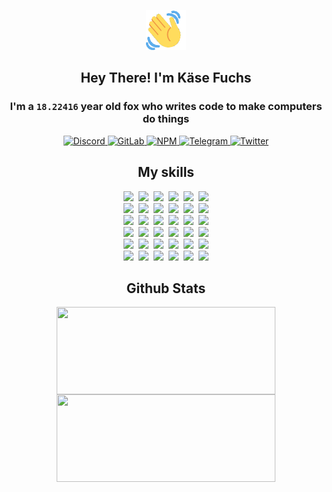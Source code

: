 <div><p align=center><img src=./resources/images/wave.gif width=64px height=64px></p><h2 align=center>Hey There! I'm Käse Fuchs</h2><h3 align=center>I'm a <code>18.22416</code> year old fox who writes code to make computers do things</h3><p align=center><a href=https://discord.com/users/507526681125322772><img alt=Discord src="https://img.shields.io/badge/Discord-5865F2?logo=discord&logoColor=white&style=flat-square#432fb0f503dbaaa37c987fc6480292b3"> </a><a href=https://gitlab.com/kasefuchs><img alt=GitLab src="https://img.shields.io/badge/GitLab-330F63?logo=gitlab&logoColor=white&style=flat-square#432fb0f503dbaaa37c987fc6480292b3"> </a><a href=https://npmjs.com/~kasefuchs><img alt=NPM src="https://img.shields.io/badge/NPM-CB3837?logo=npm&logoColor=white&style=flat-square#432fb0f503dbaaa37c987fc6480292b3"> </a><a href=https://t.me/kasefuchs><img alt=Telegram src="https://img.shields.io/badge/Telegram-2CA5E0?logo=telegram&logoColor=white&style=flat-square#432fb0f503dbaaa37c987fc6480292b3"> </a><a href=https://twitter.com/kasefuchs><img alt=Twitter src="https://img.shields.io/badge/Twitter-1DA1F2?logo=twitter&logoColor=white&style=flat-square#432fb0f503dbaaa37c987fc6480292b3"></a></p><h2 align=center>My skills</h2><p align=center><a href=https://aws.amazon.com/ ><picture><source srcset="https://skillicons.dev/icons?i=aws&theme=dark#432fb0f503dbaaa37c987fc6480292b3" media="(prefers-color-scheme: dark)"><source srcset="https://skillicons.dev/icons?i=aws&theme=light#432fb0f503dbaaa37c987fc6480292b3" media="(prefers-color-scheme: light), (prefers-color-scheme: no-preference)"><img src="https://skillicons.dev/icons?i=aws&theme=light#432fb0f503dbaaa37c987fc6480292b3"></picture></a>&nbsp;&nbsp;<a href=https://en.wikipedia.org/wiki/Bash_(Unix_shell)><picture><source srcset="https://skillicons.dev/icons?i=bash&theme=dark#432fb0f503dbaaa37c987fc6480292b3" media="(prefers-color-scheme: dark)"><source srcset="https://skillicons.dev/icons?i=bash&theme=light#432fb0f503dbaaa37c987fc6480292b3" media="(prefers-color-scheme: light), (prefers-color-scheme: no-preference)"><img src="https://skillicons.dev/icons?i=bash&theme=light#432fb0f503dbaaa37c987fc6480292b3"></picture></a>&nbsp;&nbsp;<a href=https://discord.com/developers/docs><picture><source srcset="https://skillicons.dev/icons?i=bots&theme=dark#432fb0f503dbaaa37c987fc6480292b3" media="(prefers-color-scheme: dark)"><source srcset="https://skillicons.dev/icons?i=bots&theme=light#432fb0f503dbaaa37c987fc6480292b3" media="(prefers-color-scheme: light), (prefers-color-scheme: no-preference)"><img src="https://skillicons.dev/icons?i=bots&theme=light#432fb0f503dbaaa37c987fc6480292b3"></picture></a>&nbsp;&nbsp;<a href=https://www.cloudflare.com/ ><picture><source srcset="https://skillicons.dev/icons?i=cloudflare&theme=dark#432fb0f503dbaaa37c987fc6480292b3" media="(prefers-color-scheme: dark)"><source srcset="https://skillicons.dev/icons?i=cloudflare&theme=light#432fb0f503dbaaa37c987fc6480292b3" media="(prefers-color-scheme: light), (prefers-color-scheme: no-preference)"><img src="https://skillicons.dev/icons?i=cloudflare&theme=light#432fb0f503dbaaa37c987fc6480292b3"></picture></a>&nbsp;&nbsp;<a href=https://en.wikipedia.org/wiki/CSS><picture><source srcset="https://skillicons.dev/icons?i=css&theme=dark#432fb0f503dbaaa37c987fc6480292b3" media="(prefers-color-scheme: dark)"><source srcset="https://skillicons.dev/icons?i=css&theme=light#432fb0f503dbaaa37c987fc6480292b3" media="(prefers-color-scheme: light), (prefers-color-scheme: no-preference)"><img src="https://skillicons.dev/icons?i=css&theme=light#432fb0f503dbaaa37c987fc6480292b3"></picture></a>&nbsp;&nbsp;<a href=https://www.docker.com/ ><picture><source srcset="https://skillicons.dev/icons?i=docker&theme=dark#432fb0f503dbaaa37c987fc6480292b3" media="(prefers-color-scheme: dark)"><source srcset="https://skillicons.dev/icons?i=docker&theme=light#432fb0f503dbaaa37c987fc6480292b3" media="(prefers-color-scheme: light), (prefers-color-scheme: no-preference)"><img src="https://skillicons.dev/icons?i=docker&theme=light#432fb0f503dbaaa37c987fc6480292b3"></picture></a><br><a href=https://www.electronjs.org/ ><picture><source srcset="https://skillicons.dev/icons?i=electron&theme=dark#432fb0f503dbaaa37c987fc6480292b3" media="(prefers-color-scheme: dark)"><source srcset="https://skillicons.dev/icons?i=electron&theme=light#432fb0f503dbaaa37c987fc6480292b3" media="(prefers-color-scheme: light), (prefers-color-scheme: no-preference)"><img src="https://skillicons.dev/icons?i=electron&theme=light#432fb0f503dbaaa37c987fc6480292b3"></picture></a>&nbsp;&nbsp;<a href=https://expressjs.com/ ><picture><source srcset="https://skillicons.dev/icons?i=express&theme=dark#432fb0f503dbaaa37c987fc6480292b3" media="(prefers-color-scheme: dark)"><source srcset="https://skillicons.dev/icons?i=express&theme=light#432fb0f503dbaaa37c987fc6480292b3" media="(prefers-color-scheme: light), (prefers-color-scheme: no-preference)"><img src="https://skillicons.dev/icons?i=express&theme=light#432fb0f503dbaaa37c987fc6480292b3"></picture></a>&nbsp;&nbsp;<a href=https://www.figma.com/ ><picture><source srcset="https://skillicons.dev/icons?i=figma&theme=dark#432fb0f503dbaaa37c987fc6480292b3" media="(prefers-color-scheme: dark)"><source srcset="https://skillicons.dev/icons?i=figma&theme=light#432fb0f503dbaaa37c987fc6480292b3" media="(prefers-color-scheme: light), (prefers-color-scheme: no-preference)"><img src="https://skillicons.dev/icons?i=figma&theme=light#432fb0f503dbaaa37c987fc6480292b3"></picture></a>&nbsp;&nbsp;<a href=https://firebase.google.com/ ><picture><source srcset="https://skillicons.dev/icons?i=firebase&theme=dark#432fb0f503dbaaa37c987fc6480292b3" media="(prefers-color-scheme: dark)"><source srcset="https://skillicons.dev/icons?i=firebase&theme=light#432fb0f503dbaaa37c987fc6480292b3" media="(prefers-color-scheme: light), (prefers-color-scheme: no-preference)"><img src="https://skillicons.dev/icons?i=firebase&theme=light#432fb0f503dbaaa37c987fc6480292b3"></picture></a>&nbsp;&nbsp;<a href=https://flask.palletsprojects.com/ ><picture><source srcset="https://skillicons.dev/icons?i=flask&theme=dark#432fb0f503dbaaa37c987fc6480292b3" media="(prefers-color-scheme: dark)"><source srcset="https://skillicons.dev/icons?i=flask&theme=light#432fb0f503dbaaa37c987fc6480292b3" media="(prefers-color-scheme: light), (prefers-color-scheme: no-preference)"><img src="https://skillicons.dev/icons?i=flask&theme=light#432fb0f503dbaaa37c987fc6480292b3"></picture></a>&nbsp;&nbsp;<a href=https://cloud.google.com/ ><picture><source srcset="https://skillicons.dev/icons?i=gcp&theme=dark#432fb0f503dbaaa37c987fc6480292b3" media="(prefers-color-scheme: dark)"><source srcset="https://skillicons.dev/icons?i=gcp&theme=light#432fb0f503dbaaa37c987fc6480292b3" media="(prefers-color-scheme: light), (prefers-color-scheme: no-preference)"><img src="https://skillicons.dev/icons?i=gcp&theme=light#432fb0f503dbaaa37c987fc6480292b3"></picture></a><br><a href=https://git-scm.com/ ><picture><source srcset="https://skillicons.dev/icons?i=git&theme=dark#432fb0f503dbaaa37c987fc6480292b3" media="(prefers-color-scheme: dark)"><source srcset="https://skillicons.dev/icons?i=git&theme=light#432fb0f503dbaaa37c987fc6480292b3" media="(prefers-color-scheme: light), (prefers-color-scheme: no-preference)"><img src="https://skillicons.dev/icons?i=git&theme=light#432fb0f503dbaaa37c987fc6480292b3"></picture></a>&nbsp;&nbsp;<a href=https://github.com/ ><picture><source srcset="https://skillicons.dev/icons?i=github&theme=dark#432fb0f503dbaaa37c987fc6480292b3" media="(prefers-color-scheme: dark)"><source srcset="https://skillicons.dev/icons?i=github&theme=light#432fb0f503dbaaa37c987fc6480292b3" media="(prefers-color-scheme: light), (prefers-color-scheme: no-preference)"><img src="https://skillicons.dev/icons?i=github&theme=light#432fb0f503dbaaa37c987fc6480292b3"></picture></a>&nbsp;&nbsp;<a href=https://gitlab.com/ ><picture><source srcset="https://skillicons.dev/icons?i=gitlab&theme=dark#432fb0f503dbaaa37c987fc6480292b3" media="(prefers-color-scheme: dark)"><source srcset="https://skillicons.dev/icons?i=gitlab&theme=light#432fb0f503dbaaa37c987fc6480292b3" media="(prefers-color-scheme: light), (prefers-color-scheme: no-preference)"><img src="https://skillicons.dev/icons?i=gitlab&theme=light#432fb0f503dbaaa37c987fc6480292b3"></picture></a>&nbsp;&nbsp;<a href=https://www.heroku.com/ ><picture><source srcset="https://skillicons.dev/icons?i=heroku&theme=dark#432fb0f503dbaaa37c987fc6480292b3" media="(prefers-color-scheme: dark)"><source srcset="https://skillicons.dev/icons?i=heroku&theme=light#432fb0f503dbaaa37c987fc6480292b3" media="(prefers-color-scheme: light), (prefers-color-scheme: no-preference)"><img src="https://skillicons.dev/icons?i=heroku&theme=light#432fb0f503dbaaa37c987fc6480292b3"></picture></a>&nbsp;&nbsp;<a href=https://en.wikipedia.org/wiki/HTML><picture><source srcset="https://skillicons.dev/icons?i=html&theme=dark#432fb0f503dbaaa37c987fc6480292b3" media="(prefers-color-scheme: dark)"><source srcset="https://skillicons.dev/icons?i=html&theme=light#432fb0f503dbaaa37c987fc6480292b3" media="(prefers-color-scheme: light), (prefers-color-scheme: no-preference)"><img src="https://skillicons.dev/icons?i=html&theme=light#432fb0f503dbaaa37c987fc6480292b3"></picture></a>&nbsp;&nbsp;<a href=https://en.wikipedia.org/wiki/JavaScript><picture><source srcset="https://skillicons.dev/icons?i=js&theme=dark#432fb0f503dbaaa37c987fc6480292b3" media="(prefers-color-scheme: dark)"><source srcset="https://skillicons.dev/icons?i=js&theme=light#432fb0f503dbaaa37c987fc6480292b3" media="(prefers-color-scheme: light), (prefers-color-scheme: no-preference)"><img src="https://skillicons.dev/icons?i=js&theme=light#432fb0f503dbaaa37c987fc6480292b3"></picture></a><br><a href=https://en.wikipedia.org/wiki/Linux><picture><source srcset="https://skillicons.dev/icons?i=linux&theme=dark#432fb0f503dbaaa37c987fc6480292b3" media="(prefers-color-scheme: dark)"><source srcset="https://skillicons.dev/icons?i=linux&theme=light#432fb0f503dbaaa37c987fc6480292b3" media="(prefers-color-scheme: light), (prefers-color-scheme: no-preference)"><img src="https://skillicons.dev/icons?i=linux&theme=light#432fb0f503dbaaa37c987fc6480292b3"></picture></a>&nbsp;&nbsp;<a href=https://mui.com/ ><picture><source srcset="https://skillicons.dev/icons?i=materialui&theme=dark#432fb0f503dbaaa37c987fc6480292b3" media="(prefers-color-scheme: dark)"><source srcset="https://skillicons.dev/icons?i=materialui&theme=light#432fb0f503dbaaa37c987fc6480292b3" media="(prefers-color-scheme: light), (prefers-color-scheme: no-preference)"><img src="https://skillicons.dev/icons?i=materialui&theme=light#432fb0f503dbaaa37c987fc6480292b3"></picture></a>&nbsp;&nbsp;<a href=https://en.wikipedia.org/wiki/Markdown><picture><source srcset="https://skillicons.dev/icons?i=md&theme=dark#432fb0f503dbaaa37c987fc6480292b3" media="(prefers-color-scheme: dark)"><source srcset="https://skillicons.dev/icons?i=md&theme=light#432fb0f503dbaaa37c987fc6480292b3" media="(prefers-color-scheme: light), (prefers-color-scheme: no-preference)"><img src="https://skillicons.dev/icons?i=md&theme=light#432fb0f503dbaaa37c987fc6480292b3"></picture></a>&nbsp;&nbsp;<a href=https://www.mongodb.com/ ><picture><source srcset="https://skillicons.dev/icons?i=mongodb&theme=dark#432fb0f503dbaaa37c987fc6480292b3" media="(prefers-color-scheme: dark)"><source srcset="https://skillicons.dev/icons?i=mongodb&theme=light#432fb0f503dbaaa37c987fc6480292b3" media="(prefers-color-scheme: light), (prefers-color-scheme: no-preference)"><img src="https://skillicons.dev/icons?i=mongodb&theme=light#432fb0f503dbaaa37c987fc6480292b3"></picture></a>&nbsp;&nbsp;<a href=https://www.mysql.com/ ><picture><source srcset="https://skillicons.dev/icons?i=mysql&theme=dark#432fb0f503dbaaa37c987fc6480292b3" media="(prefers-color-scheme: dark)"><source srcset="https://skillicons.dev/icons?i=mysql&theme=light#432fb0f503dbaaa37c987fc6480292b3" media="(prefers-color-scheme: light), (prefers-color-scheme: no-preference)"><img src="https://skillicons.dev/icons?i=mysql&theme=light#432fb0f503dbaaa37c987fc6480292b3"></picture></a>&nbsp;&nbsp;<a href=https://nextjs.org/ ><picture><source srcset="https://skillicons.dev/icons?i=nextjs&theme=dark#432fb0f503dbaaa37c987fc6480292b3" media="(prefers-color-scheme: dark)"><source srcset="https://skillicons.dev/icons?i=nextjs&theme=light#432fb0f503dbaaa37c987fc6480292b3" media="(prefers-color-scheme: light), (prefers-color-scheme: no-preference)"><img src="https://skillicons.dev/icons?i=nextjs&theme=light#432fb0f503dbaaa37c987fc6480292b3"></picture></a><br><a href=https://nodejs.org/en/ ><picture><source srcset="https://skillicons.dev/icons?i=nodejs&theme=dark#432fb0f503dbaaa37c987fc6480292b3" media="(prefers-color-scheme: dark)"><source srcset="https://skillicons.dev/icons?i=nodejs&theme=light#432fb0f503dbaaa37c987fc6480292b3" media="(prefers-color-scheme: light), (prefers-color-scheme: no-preference)"><img src="https://skillicons.dev/icons?i=nodejs&theme=light#432fb0f503dbaaa37c987fc6480292b3"></picture></a>&nbsp;&nbsp;<a href=https://www.postgresql.org/ ><picture><source srcset="https://skillicons.dev/icons?i=postgres&theme=dark#432fb0f503dbaaa37c987fc6480292b3" media="(prefers-color-scheme: dark)"><source srcset="https://skillicons.dev/icons?i=postgres&theme=light#432fb0f503dbaaa37c987fc6480292b3" media="(prefers-color-scheme: light), (prefers-color-scheme: no-preference)"><img src="https://skillicons.dev/icons?i=postgres&theme=light#432fb0f503dbaaa37c987fc6480292b3"></picture></a>&nbsp;&nbsp;<a href=https://learn.microsoft.com/en-us/powershell/ ><picture><source srcset="https://skillicons.dev/icons?i=powershell&theme=dark#432fb0f503dbaaa37c987fc6480292b3" media="(prefers-color-scheme: dark)"><source srcset="https://skillicons.dev/icons?i=powershell&theme=light#432fb0f503dbaaa37c987fc6480292b3" media="(prefers-color-scheme: light), (prefers-color-scheme: no-preference)"><img src="https://skillicons.dev/icons?i=powershell&theme=light#432fb0f503dbaaa37c987fc6480292b3"></picture></a>&nbsp;&nbsp;<a href=https://www.python.org/ ><picture><source srcset="https://skillicons.dev/icons?i=py&theme=dark#432fb0f503dbaaa37c987fc6480292b3" media="(prefers-color-scheme: dark)"><source srcset="https://skillicons.dev/icons?i=py&theme=light#432fb0f503dbaaa37c987fc6480292b3" media="(prefers-color-scheme: light), (prefers-color-scheme: no-preference)"><img src="https://skillicons.dev/icons?i=py&theme=light#432fb0f503dbaaa37c987fc6480292b3"></picture></a>&nbsp;&nbsp;<a href=https://www.raspberrypi.org/ ><picture><source srcset="https://skillicons.dev/icons?i=raspberrypi&theme=dark#432fb0f503dbaaa37c987fc6480292b3" media="(prefers-color-scheme: dark)"><source srcset="https://skillicons.dev/icons?i=raspberrypi&theme=light#432fb0f503dbaaa37c987fc6480292b3" media="(prefers-color-scheme: light), (prefers-color-scheme: no-preference)"><img src="https://skillicons.dev/icons?i=raspberrypi&theme=light#432fb0f503dbaaa37c987fc6480292b3"></picture></a>&nbsp;&nbsp;<a href=https://reactjs.org/ ><picture><source srcset="https://skillicons.dev/icons?i=react&theme=dark#432fb0f503dbaaa37c987fc6480292b3" media="(prefers-color-scheme: dark)"><source srcset="https://skillicons.dev/icons?i=react&theme=light#432fb0f503dbaaa37c987fc6480292b3" media="(prefers-color-scheme: light), (prefers-color-scheme: no-preference)"><img src="https://skillicons.dev/icons?i=react&theme=light#432fb0f503dbaaa37c987fc6480292b3"></picture></a><br><a href=https://redux.js.org/ ><picture><source srcset="https://skillicons.dev/icons?i=redux&theme=dark#432fb0f503dbaaa37c987fc6480292b3" media="(prefers-color-scheme: dark)"><source srcset="https://skillicons.dev/icons?i=redux&theme=light#432fb0f503dbaaa37c987fc6480292b3" media="(prefers-color-scheme: light), (prefers-color-scheme: no-preference)"><img src="https://skillicons.dev/icons?i=redux&theme=light#432fb0f503dbaaa37c987fc6480292b3"></picture></a>&nbsp;&nbsp;<a href=https://en.wikipedia.org/wiki/Regular_expression><picture><source srcset="https://skillicons.dev/icons?i=regex&theme=dark#432fb0f503dbaaa37c987fc6480292b3" media="(prefers-color-scheme: dark)"><source srcset="https://skillicons.dev/icons?i=regex&theme=light#432fb0f503dbaaa37c987fc6480292b3" media="(prefers-color-scheme: light), (prefers-color-scheme: no-preference)"><img src="https://skillicons.dev/icons?i=regex&theme=light#432fb0f503dbaaa37c987fc6480292b3"></picture></a>&nbsp;&nbsp;<a href=https://en.wikipedia.org/wiki/Sass_(stylesheet_language)><picture><source srcset="https://skillicons.dev/icons?i=sass&theme=dark#432fb0f503dbaaa37c987fc6480292b3" media="(prefers-color-scheme: dark)"><source srcset="https://skillicons.dev/icons?i=sass&theme=light#432fb0f503dbaaa37c987fc6480292b3" media="(prefers-color-scheme: light), (prefers-color-scheme: no-preference)"><img src="https://skillicons.dev/icons?i=sass&theme=light#432fb0f503dbaaa37c987fc6480292b3"></picture></a>&nbsp;&nbsp;<a href=https://www.typescriptlang.org/ ><picture><source srcset="https://skillicons.dev/icons?i=ts&theme=dark#432fb0f503dbaaa37c987fc6480292b3" media="(prefers-color-scheme: dark)"><source srcset="https://skillicons.dev/icons?i=ts&theme=light#432fb0f503dbaaa37c987fc6480292b3" media="(prefers-color-scheme: light), (prefers-color-scheme: no-preference)"><img src="https://skillicons.dev/icons?i=ts&theme=light#432fb0f503dbaaa37c987fc6480292b3"></picture></a>&nbsp;&nbsp;<a href=https://unity.com/ ><picture><source srcset="https://skillicons.dev/icons?i=unity&theme=dark#432fb0f503dbaaa37c987fc6480292b3" media="(prefers-color-scheme: dark)"><source srcset="https://skillicons.dev/icons?i=unity&theme=light#432fb0f503dbaaa37c987fc6480292b3" media="(prefers-color-scheme: light), (prefers-color-scheme: no-preference)"><img src="https://skillicons.dev/icons?i=unity&theme=light#432fb0f503dbaaa37c987fc6480292b3"></picture></a>&nbsp;&nbsp;<a href=https://workers.cloudflare.com/ ><picture><source srcset="https://skillicons.dev/icons?i=workers&theme=dark#432fb0f503dbaaa37c987fc6480292b3" media="(prefers-color-scheme: dark)"><source srcset="https://skillicons.dev/icons?i=workers&theme=light#432fb0f503dbaaa37c987fc6480292b3" media="(prefers-color-scheme: light), (prefers-color-scheme: no-preference)"><img src="https://skillicons.dev/icons?i=workers&theme=light#432fb0f503dbaaa37c987fc6480292b3"></picture></a><br></p><h2 align=center>Github Stats</h2><p align=center><picture><source srcset="https://github-readme-stats-kasefuchs.vercel.app/api/?count_private=true&hide_border=true&hide_rank=true&line_height=20&hide_title=true&username=Kasefuchs&theme=dark#432fb0f503dbaaa37c987fc6480292b3" media="(prefers-color-scheme: dark)"><source srcset="https://github-readme-stats-kasefuchs.vercel.app/api/?count_private=true&hide_border=true&hide_rank=true&line_height=20&hide_title=true&username=Kasefuchs&theme=light#432fb0f503dbaaa37c987fc6480292b3" media="(prefers-color-scheme: light), (prefers-color-scheme: no-preference)"><img align=middle width=350 height=140 src="https://github-readme-stats-kasefuchs.vercel.app/api/?count_private=true&hide_border=true&hide_rank=true&line_height=20&hide_title=true&username=Kasefuchs&theme=light#432fb0f503dbaaa37c987fc6480292b3"></picture><picture><source srcset="https://github-readme-stats-kasefuchs.vercel.app/api/top-langs/?count_private=true&hide_border=true&layout=compact&username=Kasefuchs&theme=dark#432fb0f503dbaaa37c987fc6480292b3" media="(prefers-color-scheme: dark)"><source srcset="https://github-readme-stats-kasefuchs.vercel.app/api/top-langs/?count_private=true&hide_border=true&layout=compact&username=Kasefuchs&theme=light#432fb0f503dbaaa37c987fc6480292b3" media="(prefers-color-scheme: light), (prefers-color-scheme: no-preference)"><img align=middle width=350 height=140 src="https://github-readme-stats-kasefuchs.vercel.app/api/top-langs/?count_private=true&hide_border=true&layout=compact&username=Kasefuchs&theme=light#432fb0f503dbaaa37c987fc6480292b3"></picture></p><img src="https://hit.yhype.me/github/profile?user_id=64592097#432fb0f503dbaaa37c987fc6480292b3" alt=""></div>